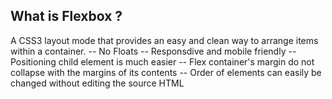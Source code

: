 ## What is Flexbox ?
A CSS3 layout mode that provides an easy and clean way to arrange items within a container.
    -- No Floats
    -- Responsdive and mobile friendly
    -- Positioning child element is much easier
    -- Flex container's margin do not collapse with the margins of its contents
    -- Order of elements can easily be changed without editing the source HTML
    
    
